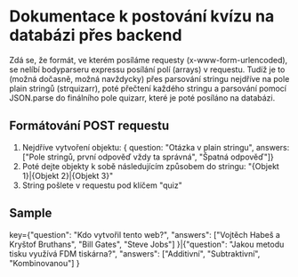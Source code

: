 # Dokumentace k postování kvízu na databázi přes backend

Zdá se, že formát, ve kterém posíláme requesty (x-www-form-urlencoded), se nelíbí bodyparseru expressu posílání polí (arrays) v requestu.
Tudíž je to (možná dočasně, možná navždycky) přes parsování stringu nejdříve na pole plain stringů (strquizarr), poté přečtení každého stringu a parsování pomocí JSON.parse do finálního pole quizarr, které je poté posíláno na databázi.

## Formátování POST requestu
1. Nejdříve vytvoření objektu:
{ question: "Otázka v plain stringu", answers: ["Pole stringů, první odpověď vždy ta správná", "Špatná odpověď"]}
2. Poté dejte objekty k sobě následujícím způsobem do stringu:
"{Objekt 1}|{Objekt 2}|{Objekt 3}"
3. String pošlete v requestu pod klíčem "quiz"
## Sample
key={"question": "Kdo vytvořil tento web?", "answers": ["Vojtěch Habeš a Kryštof Bruthans", "Bill Gates", "Steve Jobs"] }|{"question": "Jakou metodu tisku využívá FDM tiskárna?", "answers": ["Additivní", "Subtraktivní", "Kombinovanou"] }